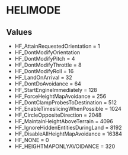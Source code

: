 # HELIMODE

## Values
* HF_AttainRequestedOrientation = 1
* HF_DontModifyOrientation
* HF_DontModifyPitch = 4
* HF_DontModifyThrottle = 8
* HF_DontModifyRoll = 16
* HF_LandOnArrival = 32
* HF_DontDoAvoidance = 64
* HF_StartEngineImmediately = 128
* HF_ForceHeightMapAvoidance = 256
* HF_DontClampProbesToDestination = 512
* HF_EnableTimeslicingWhenPossible = 1024
* HF_CircleOppositeDirection = 2048
* HF_MaintainHeightAboveTerrain = 4096
* HF_IgnoreHiddenEntitiesDuringLand = 8192
* HF_DisableAllHeightMapAvoidance = 16384
* HF_NONE = 0
* HF_HEIGHTMAPONLYAVOIDANCE = 320